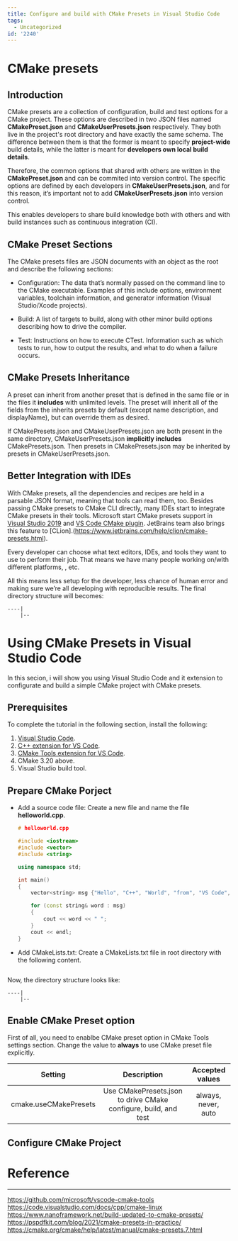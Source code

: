 ```yaml
---
title: Configure and build with CMake Presets in Visual Studio Code
tags:
  - Uncategorized
id: '2240'
---
```

# CMake presets
## Introduction
CMake presets are a collection of configuration, build and test options for a CMake project. These options are described in two JSON files named **CMakePreset.json** and **CMakeUserPresets.json** respectively. They both live in the project's root directory and have exactly the same schema. The difference between them is that the former is meant to specify **project-wide** build details, while the latter is meant for **developers own local build details**.

Therefore, the common options that shared with others are written in the **CMakePreset.json** and can be commited into version control. The specific options are defined by each developers in **CMakeUserPresets.json**, and for this reason, it’s important not to add **CMakeUserPresets.json** into version control.

This enables developers to share build knowledge both with others and with build instances such as continuous integration (CI).

## CMake Preset Sections
The CMake presets files are JSON documents with an object as the root and describe the following sections: 

* Configuration: The data that’s normally passed on the command line to the CMake executable. Examples of this include options, environment variables, toolchain information, and generator information (Visual Studio/Xcode projects).

* Build: A list of targets to build, along with other minor build options describing how to drive the compiler.

* Test: Instructions on how to execute CTest. Information such as which tests to run, how to output the results, and what to do when a failure occurs.

## CMake Presets Inheritance
A preset can inherit from another preset that is defined in the same file or in the files it **includes** with unlimited levels. The preset will inherit all of the fields from the inherits presets by default (except name description, and displayName), but can override them as desired.

If CMakePresets.json and CMakeUserPresets.json are both present in the same directory, CMakeUserPresets.json **implicitly includes** CMakePresets.json. Then presets in CMakePresets.json may be inherited by presets in CMakeUserPresets.json.

## Better Integration with IDEs
With CMake presets, all the dependencies and recipes are held in a parsable JSON format, meaning that tools can read them, too. Besides passing CMake presets to CMake CLI directly, many IDEs start to integrate CMake presets in their tools. Microsoft start CMake presets support in [Visual Studio 2019](https://learn.microsoft.com/en-us/cpp/build/cmake-presets-vs?view=msvc-170)  and [VS Code CMake plugin](https://github.com/microsoft/vscode-cmake-tools). JetBrains team also brings this feature to [CLion].(https://www.jetbrains.com/help/clion/cmake-presets.html).

Every developer can choose what text editors, IDEs, and tools they want to use to perform their job. That means we have many people working on/with different platforms, , etc.

All this means less setup for the developer, less chance of human error and making sure we’re all developing with reproducible results. The final directory structure will becomes:

```
----|
    |--

```


# Using CMake Presets in Visual Studio Code
In this secion, i will show you using Visual Studio Code and it extension to configurate and build a simple CMake project with CMake presets.

## Prerequisites
To complete the tutorial in the following section, install the following:
1. [Visual Studio Code](https://code.visualstudio.com/download).
2. [C++ extension for VS Code](https://marketplace.visualstudio.com/items?itemName=ms-vscode.cpptools).
3. [CMake Tools extension for VS Code](https://marketplace.visualstudio.com/items?itemName=ms-vscode.cmake-tools).
4. CMake 3.20 above.
5. Visual Studio build tool.


## Prepare CMake Porject

* Add a source code file: Create a new file and name the file **helloworld.cpp**.

  ``` cpp
  # helloworld.cpp

  #include <iostream>
  #include <vector>
  #include <string>

  using namespace std;

  int main()
  {
      vector<string> msg {"Hello", "C++", "World", "from", "VS Code", "and the C++ extension!"};

      for (const string& word : msg)
      {
          cout << word << " ";
      }
      cout << endl;
  }
  ```

* Add CMakeLists.txt: Create a CMakeLists.txt file in root directory with the following content.
  ``` cpp

  ```

Now, the directory structure looks like:
```
----|
    |--

```

## Enable CMake Preset option

First of all, you need to enablbe CMake preset option in CMake Tools settings section. Change the value to **always** to use CMake preset file explicitly.

| Setting | Description | Accepted values  |
|:--------:|:-------:|:------:|
| cmake.useCMakePresets    | Use CMakePresets.json to drive CMake configure, build, and test   | always, never, auto    |


## Configure CMake Project

# Reference
----------
https://github.com/microsoft/vscode-cmake-tools
https://code.visualstudio.com/docs/cpp/cmake-linux
https://www.nanoframework.net/build-updated-to-cmake-presets/
https://pspdfkit.com/blog/2021/cmake-presets-in-practice/
https://cmake.org/cmake/help/latest/manual/cmake-presets.7.html

